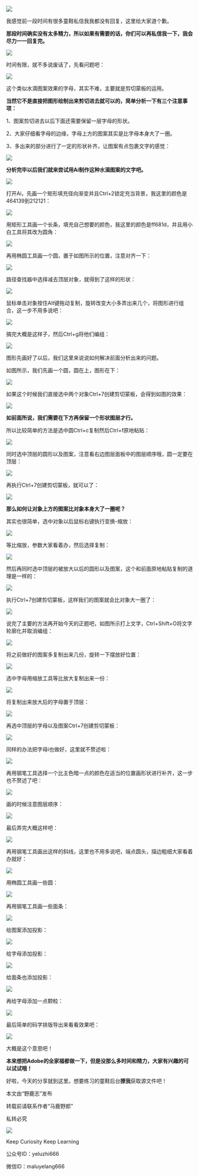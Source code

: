 ![](https://pic3.zhimg.com/v2-bd26474ffada974c550853f3c425bc52_r.jpg)

我感觉前一段时间有很多童鞋私信我我都没有回复，这里给大家道个歉。

**那段时间确实没有太多精力，所以如果有需要的话，你们可以再私信我一下，我会尽力一一回复完。**

![](https://pic2.zhimg.com/v2-29972d51c8ff091e19931910625efd1d_r.jpg)

时间有限，就不多说废话了，先看问题吧：

![](https://pic2.zhimg.com/v2-08134fc23c42ff06ccca6e8ea5a557d1_r.jpg)

这个类似水滴图案效果的字母，其实不难，主要就是剪切蒙板的运用。

**当然它不是直接把图形绘制出来剪切进去就可以的，简单分析一下有三个注意事项：**

1、图案剪切进去以后下面还需要保留一层字母的形状。

2、大家仔细看字母的边缘，字母上方的图案其实是比字母本身大了一圈。

3、多出来的部分进行了一定的形状补齐，让图案有点包裹文字的感觉：

![](https://pic4.zhimg.com/v2-59ca99ca63600de5229da6931235986b_r.jpg)

**分析完毕以后我们就来尝试用Ai制作这种水滴图案的文字吧。**

![](https://pic2.zhimg.com/v2-29972d51c8ff091e19931910625efd1d_r.jpg)

打开Ai，先画一个矩形填充径向渐变并且Ctrl+2锁定充当背景，我这里的颜色是464139到212121：

![](https://pic1.zhimg.com/v2-4e739c0620a1489afb2dd89d1892d360_r.jpg)

用矩形工具画一个长条，填充自己想要的颜色，我这里的颜色是ff681d，并且用小白工具将其改为圆角：

![](https://pic4.zhimg.com/v2-830ad7deeff3058c501ad8159762494b_r.jpg)

再用椭圆工具画一个圆，置于如图所示的位置，注意对齐一下：

![](https://pic2.zhimg.com/v2-f4838a47b5f001e822bee4e30e738c01_r.jpg)

路径查找器中选择减去顶层对象，就得到了这样的形状：

![](https://pic2.zhimg.com/v2-ab0ea0af88f993f2af6a69ac8b020799_r.jpg)

鼠标单击对象按住Alt键拖动复制，旋转改变大小多弄出来几个，将图形进行组合，这一步不用多说吧：

![](https://pic2.zhimg.com/v2-94fb711c683b6c1c90bc5777b368c9ed_r.jpg)

搞完大概是这样子，然后Ctrl+g将他们编组：

![](https://pic4.zhimg.com/v2-d26a6d49cfda057d29c2fddcecc85ecf_r.jpg)

图形先画好了以后，我们这里来说说如何解决前面分析出来的问题。

如图所示，我们先画一个圆，圆在上，图形在下：

![](https://pic2.zhimg.com/v2-ca45d52621611923e80597317710f195_r.jpg)

如果这个时候我们直接选中两个对象Ctrl+7创建剪切蒙板，会得到如图的效果：

![](https://pic3.zhimg.com/v2-ee39c2c8ffd98cfc917ef8a8022fa5c2_r.jpg)

**如前面所说，我们需要在下方再保留一个形状图层才行。**

所以比较简单的方法是选中圆Ctrl+c复制然后Ctrl+f原地粘贴：

![](https://pic2.zhimg.com/v2-a42b863ff9eb7d691170c5051fabd4d9_r.jpg)

同时选中顶层的圆形以及图案，注意看右边图层面板中的图层顺序哦，圆一定要在顶层：

![](https://pic2.zhimg.com/v2-602c62008e6008bb82a09410b73bfced_r.jpg)

再执行Ctrl+7创建剪切蒙板，就可以了：

![](https://pic3.zhimg.com/v2-86476db4454ccc6478839f2262003896_r.jpg)

**那么如何让对象上方的图案比对象本身大了一圈呢？**

其实也很简单，选中对象以后鼠标右键执行变换-缩放：

![](https://pic2.zhimg.com/v2-264dd03b55051953fa4f4a9093b931d9_r.jpg)

等比缩放，参数大家看着办，然后选择复制：

![](https://pic4.zhimg.com/v2-64f2a045c91a3d0630ddf7095cc93cb3_r.jpg)

然后再同时选中顶层的被放大以后的圆形以及图案，这个和前面原地粘贴复制的道理是一样的：

![](https://pic1.zhimg.com/v2-d815721c768fdfcad72850a05d04f194_r.jpg)

执行Ctrl+7创建剪切蒙板，这样我们的图案就会比对象大一圈了：

![](https://pic1.zhimg.com/v2-01d766a646f716bf9fae9b222f8385a8_r.jpg)

说完了主要的方法再开始今天的正题吧，如图所示打上文字，Ctrl+Shift+O将文字轮廓化并取消编组：

![](https://pic1.zhimg.com/v2-56ae9720beb04bf61c35db732238ae18_r.jpg)

将之前做好的图案多复制出来几份，旋转一下摆放好位置：

![](https://pic4.zhimg.com/v2-0663da46b14a96a9e152bd4ac305bd47_r.jpg)

选中字母用缩放工具等比放大复制出来一份：

![](https://pic4.zhimg.com/v2-8f9d01bf783cc47b1d65924ecbc6529f_r.jpg)

将复制出来放大后的字母置于顶层：

![](https://pic3.zhimg.com/v2-8638a9eb87d911460bfd580a9ac202be_r.jpg)

再选中顶层的字母以及图案Ctrl+7创建剪切蒙板：

![](https://pic2.zhimg.com/v2-a6cb7089a9a60b2ced4fc2a3a023b971_r.jpg)

同样的办法把字母i也做好，这里就不赘述啦：

![](https://pic2.zhimg.com/v2-39e692b4d03d3c88a2fc5bd28f81f44d_r.jpg)

再用钢笔工具选择一个比主色暗一点的颜色在适当的位置画形状进行补齐，这一步也不赘述了吧：

![](https://pic3.zhimg.com/v2-d04c3cbb5c6ebc854da8cb91c6dad352_r.jpg)

画的时候注意图层顺序：

![](https://pic3.zhimg.com/v2-b62126adabdaec3941136d1a3a6b2aea_r.jpg)

最后弄完大概这样吧：

![](https://pic3.zhimg.com/v2-b8ed20b5093b897bff17627d30d9e152_r.jpg)

再用钢笔工具画出这样的斜线，这里也不用多说吧，端点圆头，描边粗细大家看着办就好：

![](https://pic2.zhimg.com/v2-dc0fecf2f491462864600946a752e5e1_r.jpg)

用椭圆工具画一些圆：

![](https://pic2.zhimg.com/v2-1615f0a3c00a01536ce904e42a28f981_r.jpg)

再用钢笔工具画一些面条：

![](https://pic3.zhimg.com/v2-c400843020de78b116ff470f54990492_r.jpg)

给图案添加投影：

![](https://pic1.zhimg.com/v2-12625c6a93b51f81e08b29602963a414_r.jpg)

给字母添加投影：

![](https://pic3.zhimg.com/v2-d473fa97b4afb4bc219ff3f5f2a299f6_r.jpg)

给面条也添加投影：

![](https://pic3.zhimg.com/v2-d40881f3854f0705b581dd627dc37d06_r.jpg)

再给字母添加一点颗粒：

![](https://pic2.zhimg.com/v2-89472603e50b4692e72620c3b584f3dd_r.jpg)

最后简单的码字排版导出来看看效果吧：

![](https://pic4.zhimg.com/v2-7c7838f032276824678d5757aaffff53_r.jpg)

大概是这个意思吧！

**本来想把Adobe的全家福都做一下，但是没那么多时间和精力，大家有兴趣的可以试试哦！**

好啦，今天的分享就到这里。想要练习的童鞋后台**撩我**获取源文件吧！

本文由“野鹿志”发布

转载前请联系作者“马鹿野郎”

私转必究

![](https://pic2.zhimg.com/v2-29972d51c8ff091e19931910625efd1d_r.jpg)

Keep Curiosity Keep Learning

公众号ID：yeluzhi666

微信ID：maluyelang666